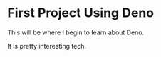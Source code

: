# First Project Using Deno

This will be where I begin to learn about Deno.

It is pretty interesting tech.
